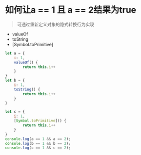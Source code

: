 # 如何让a == 1 且 a == 2结果为true
>可通过重新定义对象的隐式转换行为实现

* valueOf
* toString
* [Symbol.toPrimitive]
```js
let a = {
    i: 1,
    valueOf() {
        return this.i++
    }
}
let b = {
    i: 1,
    toString() {
        return this.i++
    }
}

let c = {
    i: 1,
    [Symbol.toPrimitive]() {
        return this.i++
    }
}
console.log(a == 1 && a == 2);
console.log(b == 1 && b == 2);
console.log(c == 1 && c == 2);
```

<tongji/>